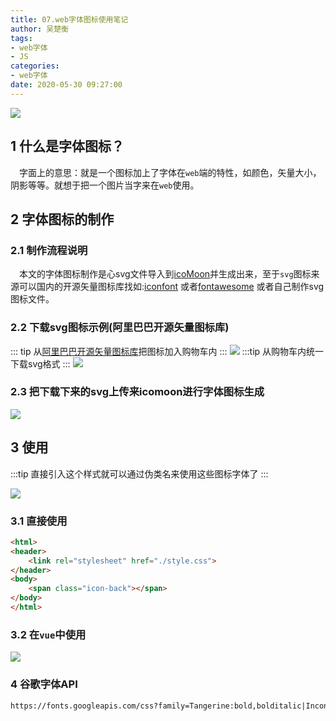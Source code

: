 ```yaml
---
title: 07.web字体图标使用笔记
author: 吴楚衡
tags:
- web字体
- JS
categories:
- web字体
date: 2020-05-30 09:27:00
---
```

![](http://qiniu.wuchuheng.com/images/0__rm6c1lV9w2AxWAl.jpeg)
## 1 什么是字体图标？
&emsp;字面上的意思：就是一个图标加上了字体在`web`端的特性，如颜色，矢量大小，阴影等等。就想于把一个图片当字来在`web`使用。
<!--more-->

## 2 字体图标的制作
### 2.1 制作流程说明
&emsp;本文的字体图标制作是心svg文件导入到[icoMoon](https://icomoon.io)并生成出来，至于`svg`图标来源可以国内的开源矢量图标库找如:[iconfont](https://www.iconfont.cn/) 或者[fontawesome](https://fontawesome.com/) 或者自己制作svg图标文件。
### 2.2 下载svg图标示例(阿里巴巴开源矢量图标库)
::: tip
从[阿里巴巴开源矢量图标库](https://www.iconfont.cn/)把图标加入购物车内
:::
![](http://qiniu.wuchuheng.com/images/Screen%20Shot%202020-05-31%20at%201.52.01%20AM.png)
:::tip
从购物车内统一下载svg格式
:::
![](http://qiniu.wuchuheng.com/images/Screen%20Shot%202020-05-31%20at%202.13.58%20AM.png)

### 2.3 把下载下来的svg上传来icomoon进行字体图标生成
![](http://qiniu.wuchuheng.com/images/WX20200531-022450.png)

## 3  使用
:::tip
直接引入这个样式就可以通过伪类名来使用这些图标字体了
:::

![](http://qiniu.wuchuheng.com/images/WX20200531-023020.png)

### 3.1 直接使用
``` html
<html>
<header>
    <link rel="stylesheet" href="./style.css">
</header>
<body>
    <span class="icon-back"></span>
</body>
</html>
```

### 3.2 在`vue`中使用
![](http://qiniu.wuchuheng.com/images/WX20200531-024422.png)

### 4 谷歌字体API

``` html
https://fonts.googleapis.com/css?family=Tangerine:bold,bolditalic|Inconsolata:italic|Droid+Sans
```